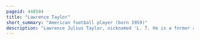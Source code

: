 ```yaml
---
pageid: 448584
title: "Lawrence Taylor"
short_summary: "American football player (born 1959)"
description: "Lawrence Julius Taylor, nicknamed 'L. T. He is a former american Football Linebacker who spent his entire Career Playing for the new York Giants in the national Football League. He is widely regarded as one of the greatest defensive Players of all Time."
---
```

